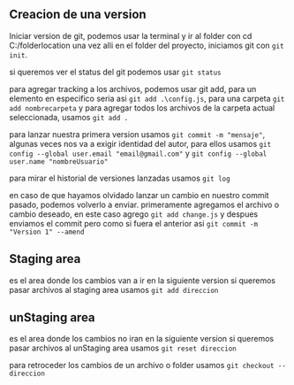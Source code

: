 ## Creacion de una version
Iniciar version de git, podemos usar la terminal y ir al folder con cd C:/folderlocation
una vez alli en el folder del proyecto, iniciamos git con
`git init`.

si queremos ver el status del git podemos usar `git status`

para agregar tracking a los archivos, podemos usar git add, para un elemento en especifico
seria asi `git add .\config.js`, para una carpeta `git add nombrecarpeta` y para agregar todos
los archivos de la carpeta actual seleccionada, usamos `git add .`

para lanzar nuestra primera version usamos `git commit -m "mensaje"`, algunas veces nos va a exigir
identidad del autor, para ellos usamos `git config --global user.email "email@gmail.com"` y
`git config --global user.name "nombreUsuario"`

para mirar el historial de versiones lanzadas usamos `git log`

en caso de que hayamos olvidado lanzar un cambio en nuestro commit pasado, podemos
volverlo a enviar. primeramente agregamos el archivo o cambio deseado, en este caso
agrego `git add change.js` y despues enviamos el commit pero como si fuera el anterior
asi `git commit -m "Version 1" --amend`

## Staging area
es el area donde los cambios van a ir en la siguiente version
si queremos pasar archivos al staging area usamos `git add direccion`
## unStaging area
es el area donde los cambios no iran en la siguiente version
si queremos pasar archivos al unStaging area usamos `git reset direccion`


para retroceder los cambios de un archivo o folder usamos `git checkout -- direccion`

